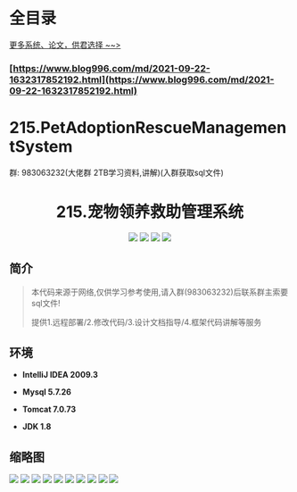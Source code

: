 # 全目录

[更多系统、论文，供君选择 ~~>](https://www.bitwise.net.cn)
### [https://www.blog996.com/md/2021-09-22-1632317852192.html](https://www.blog996.com/md/2021-09-22-1632317852192.html)

# 215.PetAdoptionRescueManagementSystem

<p>群: 983063232(大佬群 2TB学习资料,讲解)(入群获取sql文件)</p>

<p><h1 align="center">215.宠物领养救助管理系统</h1></p>


<p align="center">
	<img src="https://img.shields.io/badge/jdk-1.8-orange.svg"/>
    <img src="https://img.shields.io/badge/spring-5.x-lightgrey.svg"/>
    <img src="https://img.shields.io/badge/springmvc-3.x-blue.svg"/>
    <img src="https://img.shields.io/badge/mybatis-5.x-yellow.svg"/>
</p>

## 简介


> 本代码来源于网络,仅供学习参考使用,请入群(983063232)后联系群主索要sql文件!
>
> 提供1.远程部署/2.修改代码/3.设计文档指导/4.框架代码讲解等服务
>
>


## 环境

- <b>IntelliJ IDEA 2009.3</b>

- <b>Mysql 5.7.26</b>

- <b>Tomcat 7.0.73</b>

- <b>JDK 1.8</b>




## 缩略图

![](https://bitwise.oss-cn-heyuan.aliyuncs.com/2024/9/10/2c93458c-951c-4e12-b5c0-69901bcc4931.png)
![](https://bitwise.oss-cn-heyuan.aliyuncs.com/2024/9/10/5a528e16-72a6-408a-885c-05c178e3703b.png)
![](https://bitwise.oss-cn-heyuan.aliyuncs.com/2024/9/10/fd455d30-a12d-41a5-b12e-8353009b36c2.png)
![](https://bitwise.oss-cn-heyuan.aliyuncs.com/2024/9/10/ec5c8058-0cd3-476f-8bd6-f4412e16d6fb.png)
![](https://bitwise.oss-cn-heyuan.aliyuncs.com/2024/9/10/22194752-eadb-456a-b3b4-2c5fc4675874.png)
![](https://bitwise.oss-cn-heyuan.aliyuncs.com/2024/9/10/6f021124-235e-4a79-85ac-7a41873fc330.png)
![](https://bitwise.oss-cn-heyuan.aliyuncs.com/2024/9/10/edcd447d-bce4-4410-a553-752436bc71e3.png)
![](https://bitwise.oss-cn-heyuan.aliyuncs.com/2024/9/10/ee796432-c228-4980-807c-aee2898bd285.png)
![](https://bitwise.oss-cn-heyuan.aliyuncs.com/2024/9/10/82c37ca2-ac8e-415f-a330-dbb4c42945a3.png)
![](https://bitwise.oss-cn-heyuan.aliyuncs.com/2024/9/10/f1373911-c532-479e-be07-178797a56424.png)


